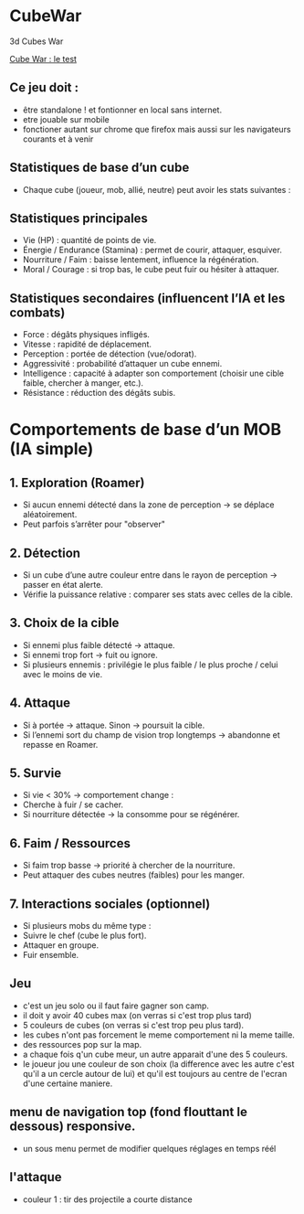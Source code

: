 # CubeWar

3d Cubes War

[Cube War : le test](https://patobeur.github.io/CubeWar/)

## Ce jeu doit :

-  être standalone ! et fontionner en local sans internet.
-  etre jouable sur mobile
-  fonctioner autant sur chrome que firefox mais aussi sur les navigateurs courants et à venir

## Statistiques de base d’un cube

-  Chaque cube (joueur, mob, allié, neutre) peut avoir les stats suivantes :

## Statistiques principales

-  Vie (HP) : quantité de points de vie.
-  Énergie / Endurance (Stamina) : permet de courir, attaquer, esquiver.
-  Nourriture / Faim : baisse lentement, influence la régénération.
-  Moral / Courage : si trop bas, le cube peut fuir ou hésiter à attaquer.

## Statistiques secondaires (influencent l’IA et les combats)

-  Force : dégâts physiques infligés.
-  Vitesse : rapidité de déplacement.
-  Perception : portée de détection (vue/odorat).
-  Aggressivité : probabilité d’attaquer un cube ennemi.
-  Intelligence : capacité à adapter son comportement (choisir une cible faible, chercher à manger, etc.).
-  Résistance : réduction des dégâts subis.

# Comportements de base d’un MOB (IA simple)

## 1. Exploration (Roamer)

-  Si aucun ennemi détecté dans la zone de perception → se déplace aléatoirement.
-  Peut parfois s’arrêter pour "observer"

## 2. Détection

-  Si un cube d’une autre couleur entre dans le rayon de perception → passer en état alerte.
-  Vérifie la puissance relative : comparer ses stats avec celles de la cible.

## 3. Choix de la cible

-  Si ennemi plus faible détecté → attaque.
-  Si ennemi trop fort → fuit ou ignore.
-  Si plusieurs ennemis : privilégie le plus faible / le plus proche / celui avec le moins de vie.

## 4. Attaque

-  Si à portée → attaque.
   Sinon → poursuit la cible.
-  Si l’ennemi sort du champ de vision trop longtemps → abandonne et repasse en Roamer.

## 5. Survie

-  Si vie < 30% → comportement change :
-  Cherche à fuir / se cacher.
-  Si nourriture détectée → la consomme pour se régénérer.

## 6. Faim / Ressources

-  Si faim trop basse → priorité à chercher de la nourriture.
-  Peut attaquer des cubes neutres (faibles) pour les manger.

## 7. Interactions sociales (optionnel)

-  Si plusieurs mobs du même type :
-  Suivre le chef (cube le plus fort).
-  Attaquer en groupe.
-  Fuir ensemble.

## Jeu

-  c'est un jeu solo ou il faut faire gagner son camp.
-  il doit y avoir 40 cubes max (on verras si c'est trop plus tard)
-  5 couleurs de cubes (on verras si c'est trop peu plus tard).
-  les cubes n'ont pas forcement le meme comportement ni la meme taille.
-  des ressources pop sur la map.
-  a chaque fois q'un cube meur, un autre apparait d'une des 5 couleurs.
-  le joueur jou une couleur de son choix (la difference avec les autre c'est qu'il a un cercle autour de lui) et qu'il est toujours au centre de l'ecran d'une certaine maniere.

## menu de navigation top (fond flouttant le dessous) responsive.

-  un sous menu permet de modifier quelques réglages en temps réél

## l'attaque

-  couleur 1 : tir des projectile a courte distance
